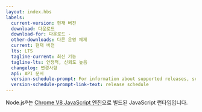 ```yaml
---
layout: index.hbs
labels:
  current-version: 현재 버전
  download: 다운로드
  download-for: 다운로드 -
  other-downloads: 다른 운영 체제
  current: 현재 버전
  lts: LTS
  tagline-current: 최신 기능
  tagline-lts: 안정적, 신뢰도 높음
  changelog: 변경사항
  api: API 문서
  version-schedule-prompt: For information about supported releases, see the
  version-schedule-prompt-link-text: release schedule
---
```


Node.js®는 [Chrome V8 JavaScript 엔진](https://v8.dev/)으로 빌드된 JavaScript 런타임입니다.
